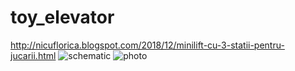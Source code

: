 # toy_elevator
http://nicuflorica.blogspot.com/2018/12/minilift-cu-3-statii-pentru-jucarii.html
![schematic](https://4.bp.blogspot.com/-e17SNMNcmXk/XAwX221iZmI/AAAAAAAAYKM/LTrjcR6c1V8w6ipeFPczU-4uhgmyBsTjwCLcBGAs/s1600/schema%2Btest.png)
![photo](https://1.bp.blogspot.com/-8_LANDwqsGg/XAwfVulN-lI/AAAAAAAAYLM/YeXp10YFrpYZXKHAtVwa_SaBOGhjQd8LQCLcBGAs/s1600/lift_Tom_0.jpg)

